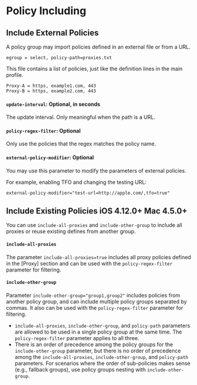 Policy Including
================

Include External Policies
-------------------------

A policy group may import policies defined in an external file or from a URL.

`egroup = select, policy-path=proxies.txt`

This file contains a list of policies, just like the definition lines in the main profile.

```
Proxy-A = https, example1.com, 443
Proxy-B = https, example2.com, 443
```

#### `update-interval`: Optional, in seconds

The update interval. Only meaningful when the path is a URL.

#### `policy-regex-filter`: Optional

Only use the policies that the regex matches the policy name.

#### `external-policy-modifier`: Optional

You may use this parameter to modify the parameters of external policies.

For example, enabling TFO and changing the testing URL:

```
external-policy-modifier="test-url=http://apple.com/,tfo=true"
```

Include Existing Policies iOS 4.12.0+ Mac 4.5.0+
------------------------------------------------

You can use `include-all-proxies` and `include-other-group` to include all proxies or reuse existing defines from another group.

#### `include-all-proxies`

The parameter `include-all-proxies=true` includes all proxy policies defined in the \[Proxy\] section and can be used with the `policy-regex-filter` parameter for filtering.

#### `include-other-group`

Parameter `include-other-group="group1,group2"` includes policies from another policy group, and can include multiple policy groups separated by commas. It also can be used with the `policy-regex-filter` parameter for filtering.

*   `include-all-proxies`, `include-other-group`, and `policy-path` parameters are allowed to be used in a single policy group at the same time. The `policy-regex-filter` parameter applies to all three.
*   There is an order of precedence among the policy groups for the `include-other-group` parameter, but there is no order of precedence among the `include-all-proxies`, `include-other-group`, and `policy-path` parameters. For scenarios where the order of sub-policies makes sense (e.g., fallback groups), use policy groups nesting with `include-other-group`.